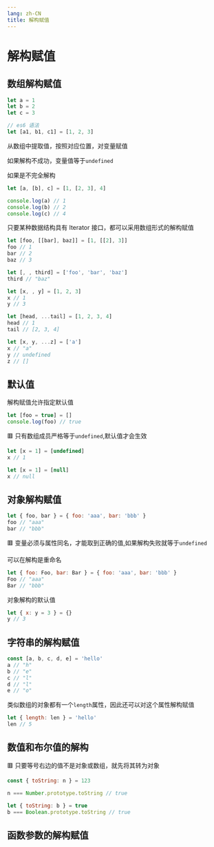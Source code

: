 ```yaml
---
lang: zh-CN
title: 解构赋值
---
```


# 解构赋值

## 数组解构赋值

```js
let a = 1
let b = 2
let c = 3

// es6 语法
let [a1, b1, c1] = [1, 2, 3]
```

从数组中提取值，按照对应位置，对变量赋值

如果解构不成功，变量值等于`undefined`

如果是不完全解构

```js
let [a, [b], c] = [1, [2, 3], 4]

console.log(a) // 1
console.log(b) // 2
console.log(c) // 4
```

只要某种数据结构具有 Iterator 接口，都可以采用数组形式的解构赋值

```js
let [foo, [[bar], baz]] = [1, [[2], 3]]
foo // 1
bar // 2
baz // 3

let [, , third] = ['foo', 'bar', 'baz']
third // "baz"

let [x, , y] = [1, 2, 3]
x // 1
y // 3

let [head, ...tail] = [1, 2, 3, 4]
head // 1
tail // [2, 3, 4]

let [x, y, ...z] = ['a']
x // "a"
y // undefined
z // []
```

## 默认值

解构赋值允许指定默认值

```js
let [foo = true] = []
console.log(foo) // true
```

:red_square: 只有数组成员严格等于`undefined`,默认值才会生效

```js
let [x = 1] = [undefined]
x // 1

let [x = 1] = [null]
x // null
```

## 对象解构赋值

```js
let { foo, bar } = { foo: 'aaa', bar: 'bbb' }
foo // "aaa"
bar // "bbb"
```

:red_square: 变量必须与属性同名，才能取到正确的值,如果解构失败就等于`undefined`

可以在解构是重命名

```js
let { foo: Foo, bar: Bar } = { foo: 'aaa', bar: 'bbb' }
Foo // "aaa"
Bar // "bbb"
```

对象解构的默认值

```js
let { x: y = 3 } = {}
y // 3
```

## 字符串的解构赋值

```js
const [a, b, c, d, e] = 'hello'
a // "h"
b // "e"
c // "l"
d // "l"
e // "o"
```

类似数组的对象都有一个`length`属性，因此还可以对这个属性解构赋值

```js
let { length: len } = 'hello'
len // 5
```

## 数值和布尔值的解构

:red_square: 只要等号右边的值不是对象或数组，就先将其转为对象

```js
const { toString: n } = 123

n === Number.prototype.toString // true

let { toString: b } = true
b === Boolean.prototype.toString // true
```

## 函数参数的解构赋值
